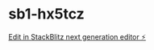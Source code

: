 # sb1-hx5tcz

[Edit in StackBlitz next generation editor ⚡️](https://stackblitz.com/~/github.com/halittefe/sb1-hx5tcz)